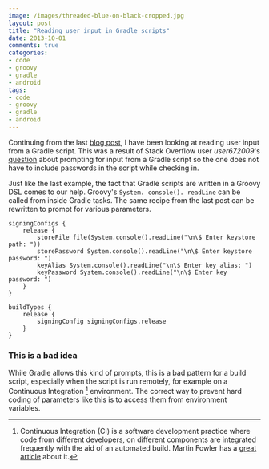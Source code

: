 ```yaml
---
image: /images/threaded-blue-on-black-cropped.jpg
layout: post
title: "Reading user input in Gradle scripts"
date: 2013-10-01
comments: true
categories:
- code
- groovy
- gradle
- android
tags:
- code
- groovy
- gradle
- android
---
```

Continuing from the last [blog post](/blog/2013/10/01/accessing-environment-variables-in-gradle/), I have been looking at reading user input from a Gradle script. This was a result of Stack Overflow user *user672009*'s [question](http://stackoverflow.com/questions/18328730/how-to-create-a-release-signed-apk-file-using-gradle/19130098#19130098) about prompting for input from a Gradle script so the one does not have to include passwords in the script while checking in.

Just like the last example, the fact that Gradle scripts are written in a Groovy DSL comes to our help. Groovy's `System. console(). readLine` can be called from inside Gradle tasks. The same recipe from the last post can be rewritten to prompt for various parameters.

```
signingConfigs {
	release {
		storeFile file(System.console().readLine("\n\$ Enter keystore path: "))
		storePassword System.console().readLine("\n\$ Enter keystore password: ")
		keyAlias System.console().readLine("\n\$ Enter key alias: ")
		keyPassword System.console().readLine("\n\$ Enter key password: ")
	}
}

buildTypes {
	release {
		signingConfig signingConfigs.release
	}
}
```


### This is a bad idea
While Gradle allows this kind of prompts, this is a bad pattern for a build script, especially when the script is run remotely, for example on a Continuous Integration [^1] environment. The correct way to prevent hard coding of parameters like this is to access them from environment variables.

[^1]: Continuous Integration (CI) is a software development practice where code from different developers, on different components are integrated frequently with the aid of an automated build. Martin Fowler has a [great article](http://www.martinfowler.com/articles/continuousIntegration.html) about it.
